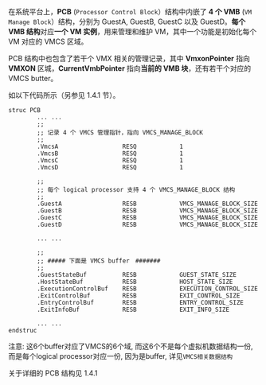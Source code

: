 在系统平台上，**PCB** (`Processor Control Block`）结构中内嵌了 **4 个 VMB** (`VM Manage Block`）结构，分别为 GuestA, GuestB, GuestC 以及 GuestD。**每个 VMB 结构**对应**一个 VM 实例**，用来管理和维护 VM，其中一个功能是初始化每个 VM 对应的 VMCS 区域。

PCB 结构中也包含了若干个 VMX 相关的管理记录，其中 **VmxonPointer** 指向 **VMXON** 区城，**CurrentVmbPointer** 指向**当前的 VMB 块**，还有若干个对应的 VMCS butter。

如以下代码所示（另参见 1.4.1 节）。

```
struc PCB
        ... ...
        ;;
        ;; 记录 4 个 VMCS 管理指针，指向 VMCS_MANAGE_BLOCK
        ;;
        .VmcsA                  RESQ            1
        .VmcsB                  RESQ            1
        .VmcsC                  RESQ            1
        .VmcsD                  RESQ            1
    
        ;;
        ;; 每个 logical processor 支持 4 个 VMCS_MANAGE_BLOCK 结构
        ;;
        .GuestA                 RESB            VMCS_MANAGE_BLOCK_SIZE
        .GuestB                 RESB            VMCS_MANAGE_BLOCK_SIZE
        .GuestC                 RESB            VMCS_MANAGE_BLOCK_SIZE
        .GuestD                 RESB            VMCS_MANAGE_BLOCK_SIZE

        ... ...

        ;;
        ;; ##### 下面是 VMCS buffer　#######
        ;;
        .GuestStateBuf          RESB            GUEST_STATE_SIZE
        .HostStateBuf           RESB            HOST_STATE_SIZE
        .ExecutionControlBuf    RESB            EXECUTION_CONTROL_SIZE
        .ExitControlBuf         RESB            EXIT_CONTROL_SIZE
        .EntryControlBuf        RESB            ENTRY_CONTROL_SIZE
        .ExitInfoBuf            RESB            EXIT_INFO_SIZE
        
        ... ...
endstruc
```

注意: 这6个buffer对应了VMCS的6个域, 而这6个不是每个虚拟机数据结构一份, 而是每个logical processor对应一份, 因为是buffer, 详见`VMCS相关数据结构`

关于详细的 PCB 结构见 1.4.1